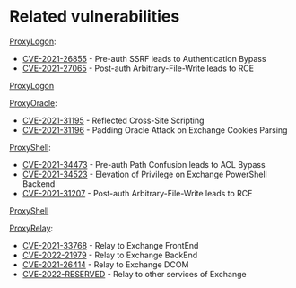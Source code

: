 # Related vulnerabilities

[ProxyLogon](https://blog.orange.tw/2021/08/proxylogon-a-new-attack-surface-on-ms-exchange-part-1.html):

- [CVE-2021-26855](https://msrc.microsoft.com/update-guide/vulnerability/CVE-2021-26855) - Pre-auth SSRF leads to Authentication Bypass
- [CVE-2021-27065](https://msrc.microsoft.com/update-guide/vulnerability/CVE-2021-27065) - Post-auth Arbitrary-File-Write leads to RCE

[ProxyLogon](Related%20vulnerabilities%20ca00d7a8ba8c4862a141b020d4d70328/ProxyLogon%20837db316ce814603b4fc883b0db0fd8a.md)

[ProxyOracle](https://blog.orange.tw/2021/08/proxyoracle-a-new-attack-surface-on-ms-exchange-part-2.html):

- [CVE-2021-31195](https://msrc.microsoft.com/update-guide/vulnerability/CVE-2021-31195) - Reflected Cross-Site Scripting
- [CVE-2021-31196](https://msrc.microsoft.com/update-guide/vulnerability/CVE-2021-31196) - Padding Oracle Attack on Exchange Cookies Parsing

[ProxyShell](https://blog.orange.tw/2021/08/proxyshell-a-new-attack-surface-on-ms-exchange-part-3.html):

- [CVE-2021-34473](https://msrc.microsoft.com/update-guide/vulnerability/CVE-2021-34473) - Pre-auth Path Confusion leads to ACL Bypass
- [CVE-2021-34523](https://msrc.microsoft.com/update-guide/vulnerability/CVE-2021-34523) - Elevation of Privilege on Exchange PowerShell Backend
- [CVE-2021-31207](https://msrc.microsoft.com/update-guide/vulnerability/CVE-2021-31207) - Post-auth Arbitrary-File-Write leads to RCE

[ProxyShell](Related%20vulnerabilities%20ca00d7a8ba8c4862a141b020d4d70328/ProxyShell%204cf19cebb30f4115b267536852c06657.md)

[ProxyRelay](https://blog.orange.tw/2022/10/proxyrelay-a-new-attack-surface-on-ms-exchange-part-4.html):

- [CVE-2021-33768](https://msrc.microsoft.com/update-guide/vulnerability/CVE-2021-33768) - Relay to Exchange FrontEnd
- [CVE-2022-21979](https://msrc.microsoft.com/update-guide/vulnerability/CVE-2022-21979) - Relay to Exchange BackEnd
- [CVE-2021-26414](https://msrc.microsoft.com/update-guide/vulnerability/CVE-2021-26414) - Relay to Exchange DCOM
- [CVE-2022-RESERVED](https://msrc.microsoft.com/update-guide/vulnerability/CVE-2022-RESERVED) - Relay to other services of Exchange
